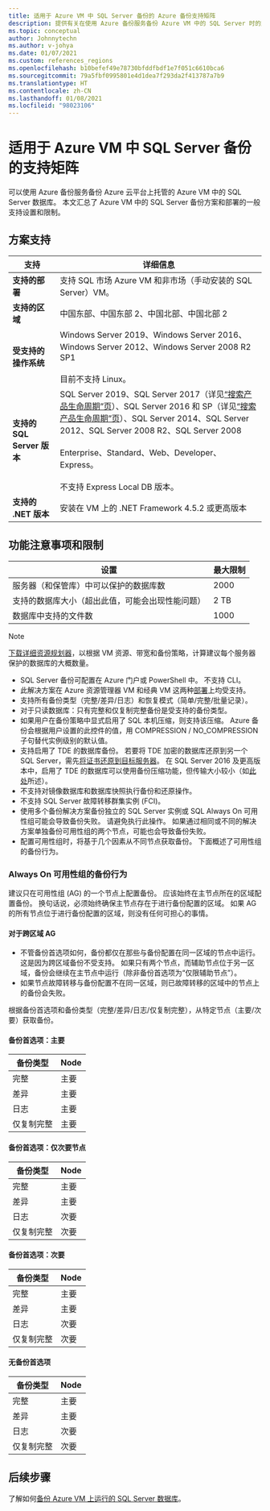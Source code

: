 ```yaml
---
title: 适用于 Azure VM 中 SQL Server 备份的 Azure 备份支持矩阵
description: 提供有关在使用 Azure 备份服务备份 Azure VM 中的 SQL Server 时的支持设置和限制摘要。
ms.topic: conceptual
author: Johnnytechn
ms.author: v-johya
ms.date: 01/07/2021
ms.custom: references_regions
ms.openlocfilehash: b10befef49e78730bfddfbdf1e7f051c6610bca6
ms.sourcegitcommit: 79a5fbf0995801e4d1dea7f293da2f413787a7b9
ms.translationtype: HT
ms.contentlocale: zh-CN
ms.lasthandoff: 01/08/2021
ms.locfileid: "98023106"
---
```

# <a name="support-matrix-for-sql-server-backup-in-azure-vms"></a>适用于 Azure VM 中 SQL Server 备份的支持矩阵

可以使用 Azure 备份服务备份 Azure 云平台上托管的 Azure VM 中的 SQL Server 数据库。 本文汇总了 Azure VM 中的 SQL Server 备份方案和部署的一般支持设置和限制。

## <a name="scenario-support"></a>方案支持

**支持** | **详细信息**
--- | ---
**支持的部署** | 支持 SQL 市场 Azure VM 和非市场（手动安装的 SQL Server）VM。
**支持的区域** | 中国东部、中国东部 2、中国北部、中国北部 2
**受支持的操作系统** | Windows Server 2019、Windows Server 2016、Windows Server 2012、Windows Server 2008 R2 SP1 <br/><br/> 目前不支持 Linux。
**支持的 SQL Server 版本** | SQL Server 2019、SQL Server 2017（详见[“搜索产品生命周期”页](https://support.microsoft.com/lifecycle/search?alpha=SQL%20server%202017)）、SQL Server 2016 和 SP（详见[“搜索产品生命周期”页](https://support.microsoft.com/lifecycle/search?alpha=SQL%20server%202016%20service%20pack)）、SQL Server 2014、SQL Server 2012、SQL Server 2008 R2、SQL Server 2008 <br/><br/> Enterprise、Standard、Web、Developer、Express。<br><br>不支持 Express Local DB 版本。
**支持的 .NET 版本** | 安装在 VM 上的 .NET Framework 4.5.2 或更高版本

## <a name="feature-considerations-and-limitations"></a>功能注意事项和限制

|设置  |最大限制 |
|---------|---------|
|服务器（和保管库）中可以保护的数据库数    |   2000      |
|支持的数据库大小（超出此值，可能会出现性能问题）   |   2 TB      |
|数据库中支持的文件数    |   1000      |

>[!NOTE]
> [下载详细资源规划器](https://download.microsoft.com/download/A/B/5/AB5D86F0-DCB7-4DC3-9872-6155C96DE500/SQL%20Server%20in%20Azure%20VM%20Backup%20Scale%20Calculator.xlsx)，以根据 VM 资源、带宽和备份策略，计算建议每个服务器保护的数据库的大概数量。

* SQL Server 备份可配置在 Azure 门户或 PowerShell 中。 不支持 CLI。
* 此解决方案在 Azure 资源管理器 VM 和经典 VM 这两种[部署](../azure-resource-manager/management/deployment-models.md)上均受支持。
* 支持所有备份类型（完整/差异/日志）和恢复模式（简单/完整/批量记录）。
* 对于只读数据库：只有完整和仅复制完整备份是受支持的备份类型。
* 如果用户在备份策略中显式启用了 SQL 本机压缩，则支持该压缩。 Azure 备份会根据用户设置的此控件的值，用 COMPRESSION / NO_COMPRESSION 子句替代实例级别的默认值。
* 支持启用了 TDE 的数据库备份。 若要将 TDE 加密的数据库还原到另一个 SQL Server，需先[将证书还原到目标服务器](https://docs.microsoft.com/sql/relational-databases/security/encryption/move-a-tde-protected-database-to-another-sql-server)。 在 SQL Server 2016 及更高版本中，启用了 TDE 的数据库可以使用备份压缩功能，但传输大小较小（如[此处](https://techcommunity.microsoft.com/t5/sql-server/backup-compression-for-tde-enabled-databases-important-fixes-in/ba-p/385593)所述）。
* 不支持对镜像数据库和数据库快照执行备份和还原操作。
* 不支持 SQL Server 故障转移群集实例 (FCI)。
* 使用多个备份解决方案备份独立的 SQL Server 实例或 SQL Always On 可用性组可能会导致备份失败。 请避免执行此操作。 如果通过相同或不同的解决方案单独备份可用性组的两个节点，可能也会导致备份失败。
* 配置可用性组时，将基于几个因素从不同节点获取备份。 下面概述了可用性组的备份行为。

### <a name="back-up-behavior-with-always-on-availability-groups"></a>Always On 可用性组的备份行为

建议只在可用性组 (AG) 的一个节点上配置备份。 应该始终在主节点所在的区域配置备份。 换句话说，必须始终确保主节点存在于进行备份配置的区域。 如果 AG 的所有节点位于进行备份配置的区域，则没有任何可担心的事情。

#### <a name="for-cross-region-ag"></a>对于跨区域 AG

* 不管备份首选项如何，备份都仅在那些与备份配置在同一区域的节点中运行。 这是因为跨区域备份不受支持。 如果只有两个节点，而辅助节点位于另一区域，备份会继续在主节点中运行（除非备份首选项为“仅限辅助节点”）。
* 如果节点故障转移与备份配置不在同一区域，则已故障转移的区域中的节点上的备份会失败。

根据备份首选项和备份类型（完整/差异/日志/仅复制完整），从特定节点（主要/次要）获取备份。

#### <a name="backup-preference-primary"></a>备份首选项：主要

**备份类型** | **Node**
--- | ---
完整 | 主要
差异 | 主要
日志 |  主要
仅复制完整 |  主要

#### <a name="backup-preference-secondary-only"></a>备份首选项：仅次要节点

**备份类型** | **Node**
--- | ---
完整 | 主要
差异 | 主要
日志 |  次要
仅复制完整 |  次要

#### <a name="backup-preference-secondary"></a>备份首选项：次要

**备份类型** | **Node**
--- | ---
完整 | 主要
差异 | 主要
日志 |  次要
仅复制完整 |  次要

#### <a name="no-backup-preference"></a>无备份首选项

**备份类型** | **Node**
--- | ---
完整 | 主要
差异 | 主要
日志 |  次要
仅复制完整 |  次要

## <a name="next-steps"></a>后续步骤

了解如何[备份 Azure VM 上运行的 SQL Server 数据库](backup-azure-sql-database.md)。


